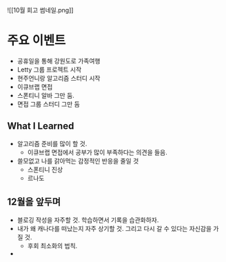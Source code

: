 ![[10월 회고 썸네일.png]]
# 주요 이벤트
- 공휴일을 통해 강원도로 가족여행
- Letty 그룹 프로젝트 시작
- 현주언니랑 알고리즘 스터디 시작
- 이큐브랩 면접
- 스폰티니 알바 그만 둠.
- 면접 그룹 스터디 그만 둠
## What I Learned
- 알고리즘 준비를 많이 할 것.
	- 이큐브랩 면접에서 공부가 많이 부족하다는 의견을 들음.
- 쓸모없고 나를 갉아먹는 감정적인 반응을 줄일 것
	- 스폰티니 진상
	- 르나도
## 12월을 앞두며
- 블로깅 작성을 자주할 것. 학습하면서 기록을 습관화하자.
- 내가 왜 캐나다를 떠났는지 자주 상기할 것. 그리고 다시 갈 수 있다는 자신감을 가질 것.
	- 후회 최소화의 법칙.
- 